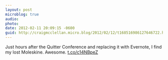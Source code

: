 ```yaml
---
layout: post
microblog: true
audio: 
photo: 
date: 2012-02-11 20:09:15 -0600
guid: http://craigmcclellan.micro.blog/2012/02/12/t168516986127646722.html
---
```

Just hours after the Quitter Conference and replacing it with Evernote, I find my lost Moleskine. Awesome.  [t.co/c14NBpeZ](http://t.co/c14NBpeZ)
